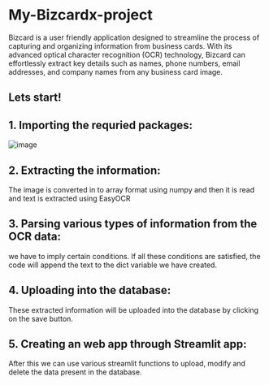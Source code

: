 # My-Bizcardx-project
Bizcard is a user friendly application designed to streamline the process of capturing and organizing information from business cards. With its advanced optical character recognition (OCR) technology, Bizcard can effortlessly extract key details such as names, phone numbers, email addresses, and company names from any business card image.

## Lets start!

## 1. Importing the requried packages:
![image](https://github.com/mad-huS/My-Bizcardx-project/assets/156919023/d08fb201-8c9c-4d04-bbc3-2c5bc14aa51a)

## 2. Extracting the information:
The image is converted in to array format using numpy and then it is read and text is extracted using EasyOCR

## 3. Parsing various types of information from the OCR data:
we have to imply certain conditions. If all these conditions are satisfied, the code will append the text to the dict variable we have created.

## 4. Uploading into the database:
These extracted information will be uploaded into the database by clicking on the save button.

## 5. Creating an web app through Streamlit app:
After this we can use various streamlit functions to upload, modify and delete the data present in the database.
